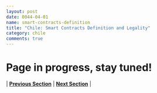 ```yaml
---
layout: post
date: 0044-04-01
name: smart-contracts-definition
title: "Chile: Smart Contracts Definition and Legality"
category: chile
comments: true
---
```

# Page in progress, stay tuned!




| **[Previous Section]( https://neo-project.github.io/global-blockchain-compliance-hub//chile/chile-final-liability.html)** | **[Next Section]( https://neo-project.github.io/global-blockchain-compliance-hub//chile/chile-dispute-resolution.html)** |
